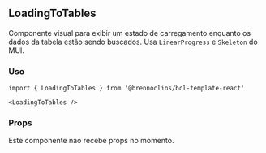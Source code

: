 <h2>LoadingToTables</h2>

<p>Componente visual para exibir um estado de carregamento enquanto os dados da tabela estão sendo buscados. Usa <code>LinearProgress</code> e <code>Skeleton</code> do MUI.</p>

<h3>Uso</h3>

<pre><code>import { LoadingToTables } from '@brennoclins/bcl-template-react'

&lt;LoadingToTables /&gt;
</code></pre>

<h3>Props</h3>

<p>Este componente não recebe props no momento.</p>
